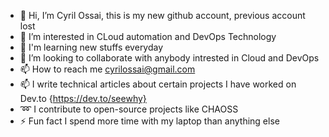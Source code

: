 - 👋 Hi, I’m Cyril Ossai, this is my new github account, previous account lost
- 👀 I’m interested in CLoud automation and DevOps Technology
- 🌱 I'm learning new stuffs everyday
- 💞️ I’m looking to collaborate with anybody intrested in Cloud and DevOps
- 📫 How to reach me cyrilossai@gmail.com
- 📫 I write technical articles about certain projects I have worked on Dev.to {https://dev.to/seewhy}
- ➿ I contribute to open-source projects like CHAOSS
- ⚡ Fun fact I spend more time with my laptop than anything else

<!---
seeewhy/seeewhy is a ✨ special ✨ repository because its `README.md` (this file) appears on your GitHub profile.
You can click the Preview link to take a look at your changes.
--->
